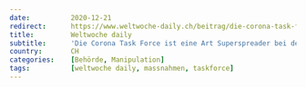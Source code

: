 ```yaml
---
date:          2020-12-21
redirect:      https://www.weltwoche-daily.ch/beitrag/die-corona-task-force-ist-eine-art-superspreader-bei-der-verbreitung-von-halbwahrheiten-und-vermutungen/
title:         Weltwoche daily
subtitle:      'Die Corona Task Force ist eine Art Superspreader bei der Verbreitung von Halbwahrheiten und Vermutungen'
country:       CH
categories:    [Behörde, Manipulation]
tags:          [weltwoche daily, massnahmen, taskforce]
---
```

